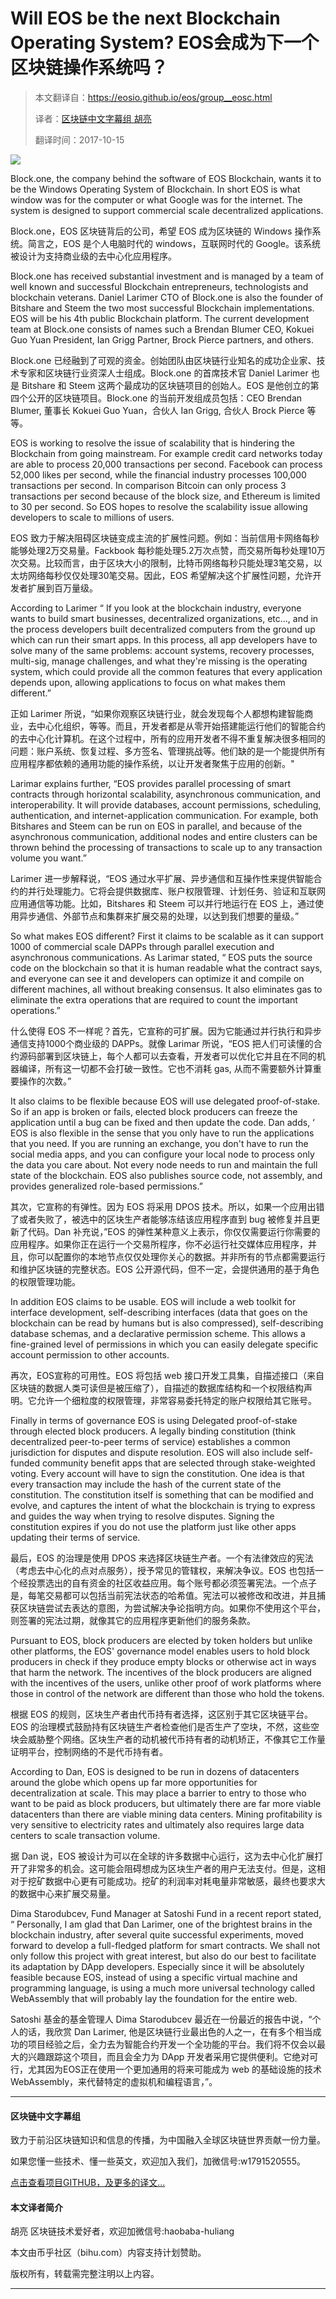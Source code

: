 # Will EOS be the next Blockchain Operating System? EOS会成为下一个区块链操作系统吗？

> 本文翻译自：https://eosio.github.io/eos/group__eosc.html
>
> 译者：[区块链中文字幕组 胡亮](https://github.com/gumoon)
>
> 翻译时间：2017-10-15

![](https://www.unlock-bc.com/sites/default/files/styles/unlock_news_view/public/news/images/thumbnail/EOS.png?itok=0xqHLxHu)

Block.one, the company behind the software of EOS Blockchain, wants it to be the Windows Operating System of Blockchain. In short EOS is what window was for the computer or what Google was for the internet. The system is designed to support commercial scale decentralized applications.

Block.one，EOS 区块链背后的公司，希望 EOS 成为区块链的 Windows 操作系统。简言之，EOS 是个人电脑时代的 windows，互联网时代的 Google。该系统被设计为支持商业级的去中心化应用程序。

Block.one has received substantial investment and is managed by a team of well known and successful Blockchain entrepreneurs, technologists and blockchain veterans. Daniel Larimer CTO of Block.one is also the founder of Bitshare and Steem the two most successful Blockchain implementations. EOS will be his 4th public Blockchain platform. The current development team at Block.one consists of names such a Brendan Blumer CEO, Kokuei Guo Yuan President, Ian Grigg Partner, Brock Pierce partners, and others.

Block.one 已经融到了可观的资金。创始团队由区块链行业知名的成功企业家、技术专家和区块链行业资深人士组成。Block.one 的首席技术官 Daniel Larimer 也是 Bitshare 和 Steem 这两个最成功的区块链项目的创始人。EOS 是他创立的第四个公开的区块链项目。Block.one 的当前开发组成员包括：CEO Brendan Blumer, 董事长 Kokuei Guo Yuan，合伙人 Ian Grigg, 合伙人 Brock Pierce 等等。

EOS is working to resolve the issue of scalability that is hindering the Blockchain from going mainstream. For example credit card networks today are able to process 20,000 transactions per second. Facebook can process 52,000 likes per second, while the financial industry processes 100,000 transactions per second. In comparison Bitcoin can only process 3 transactions per second because of the block size, and Ethereum is limited to 30 per second. So EOS hopes to resolve the scalability issue allowing developers to scale to millions of users.

EOS 致力于解决阻碍区块链变成主流的扩展性问题。例如：当前信用卡网络每秒能够处理2万交易量。Fackbook 每秒能处理5.2万次点赞，而交易所每秒处理10万次交易。比较而言，由于区块大小的限制，比特币网络每秒只能处理3笔交易，以太坊网络每秒仅仅处理30笔交易。因此，EOS 希望解决这个扩展性问题，允许开发者扩展到百万量级。

According to Larimer “ If you look at the blockchain industry, everyone wants to build smart businesses, decentralized organizations, etc..., and in the process developers built decentralized computers from the ground up which can run their smart apps. In this process, all app developers have to solve many of the same problems: account systems, recovery processes, multi-sig, manage challenges, and what they're missing is the operating system, which could provide all the common features that every application depends upon, allowing applications to focus on what makes them different.”

正如 Larimer 所说，“如果你观察区块链行业，就会发现每个人都想构建智能商业，去中心化组织，等等。而且，开发者都是从零开始搭建能运行他们的智能合约的去中心化计算机。在这个过程中，所有的应用开发者不得不重复解决很多相同的问题：账户系统、恢复过程、多方签名、管理挑战等。他们缺的是一个能提供所有应用程序都依赖的通用功能的操作系统，以让开发者聚焦于应用的创新。"

Larimar explains further, “EOS provides parallel processing of smart contracts through horizontal scalability, asynchronous communication, and interoperability. It will provide databases, account permissions, scheduling, authentication, and internet-application communication. For example, both Bitshares and Steem can be run on EOS in parallel, and because of the asynchronous communication, additional nodes and entire clusters can be thrown behind the processing of transactions to scale up to any transaction volume you want.”

Larimer 进一步解释说，“EOS 通过水平扩展、异步通信和互操作性来提供智能合约的并行处理能力。它将会提供数据库、账户权限管理、计划任务、验证和互联网应用通信等功能。比如，Bitshares 和 Steem 可以并行地运行在 EOS 上，通过使用异步通信、外部节点和集群来扩展交易的处理，以达到我们想要的量级。”

So what makes EOS different? First it claims to be scalable as it can support 1000 of commercial scale DAPPs through parallel execution and asynchronous communications. As Larimar stated, “ EOS puts the source code on the blockchain so that it is human readable what the contract says, and everyone can see it and developers can optimize it and compile on different machines, all without breaking consensus. It also eliminates gas to eliminate the extra operations that are required to count the important operations.”

什么使得 EOS 不一样呢？首先，它宣称的可扩展。因为它能通过并行执行和异步通信支持1000个商业级的 DAPPs。就像 Larimar 所说，“EOS 把人们可读懂的合约源码部署到区块链上，每个人都可以去查看，开发者可以优化它并且在不同的机器编译，所有这一切都不会打破一致性。它也不消耗 gas, 从而不需要额外计算重要操作的次数。”

It also claims to be flexible because EOS will use delegated proof-of-stake. So if an app is broken or fails, elected block producers can freeze the application until a bug can be fixed and then update the code. Dan adds, ‘  EOS is also flexible in the sense that you only have to run the applications that you need. If you are running an exchange, you don't have to run the social media apps, and you can configure your local node to process only the data you care about. Not every node needs to run and maintain the full state of the blockchain. EOS also publishes source code, not assembly, and provides generalized role-based permissions.”

其次，它宣称的有弹性。因为 EOS 将采用 DPOS 技术。所以，如果一个应用出错了或者失败了，被选中的区块生产者能够冻结该应用程序直到 bug 被修复并且更新了代码。Dan 补充说，”EOS 的弹性某种意义上表示，你仅仅需要运行你需要的应用程序。如果你正在运行一个交易所程序，你不必运行社交媒体应用程序，并且，你可以配置你的本地节点仅仅处理你关心的数据。并非所有的节点都需要运行和维护区块链的完整状态。EOS 公开源代码，但不一定，会提供通用的基于角色的权限管理功能。

In addition EOS claims to be usable. EOS will include a web toolkit for interface development, self-describing interfaces (data that goes on the blockchain can be read by humans but is also compressed), self-describing database schemas, and a declarative permission scheme. This allows a fine-grained level of permissions in which you can easily delegate specific account permission to other accounts.

再次，EOS宣称的可用性。EOS 将包括 web 接口开发工具集，自描述接口（来自区块链的数据人类可读但是被压缩了），自描述的数据库结构和一个权限结构声明。它允许一个细粒度的权限管理，非常容易委托特定的账户权限给其它账号。

Finally in terms of governance EOS is using Delegated proof-of-stake through elected block producers. A legally binding constitution (think decentralized peer-to-peer terms of service) establishes a common jurisdiction for disputes and dispute resolution. EOS will also include self-funded community benefit apps that are selected through stake-weighted voting. Every account will have to sign the constitution. One idea is that every transaction may include the hash of the current state of the constitution. The constitution itself is something that can be modified and evolve, and captures the intent of what the blockchain is trying to express and guides the way when trying to resolve disputes. Signing the constitution expires if you do not use the platform just like other apps updating their terms of service.

最后，EOS 的治理是使用 DPOS 来选择区块链生产者。一个有法律效应的宪法（考虑去中心化的点对点服务），授予常见的管辖权，来解决争议。EOS 也包括一个经投票选出的自有资金的社区收益应用。每个账号都必须签署宪法。一个点子是，每笔交易都可以包括当前宪法状态的哈希值。宪法可以被修改和改进，并且捕获区块链尝试去表达的意图，为尝试解决争论指明方向。如果你不使用这个平台，则签署的宪法过期，就像其它的应用程序更新他们的服务条款。

Pursuant to EOS, block producers are elected by token holders but unlike other platforms, the EOS' governance model enables users to hold block producers in check if they produce empty blocks or otherwise act in ways that harm the network. The incentives of the block producers are aligned with the incentives of the users, unlike other proof of work platforms where those in control of the network are different than those who hold the tokens.

根据 EOS 的规则，区块生产者由代币持有者选择，这区别于其它区块链平台。EOS 的治理模式鼓励持有区块链生产者检查他们是否生产了空块，不然，这些空块会威胁整个网络。区块生产者的动机被代币持有者的动机矫正，不像其它工作量证明平台，控制网络的不是代币持有者。

According to Dan, EOS is designed to be run in dozens of datacenters around the globe which opens up far more opportunities for decentralization at scale. This may place a barrier to entry to those who want to be paid as block producers, but ultimately there are far more viable datacenters than there are viable mining data centers. Mining profitability is very sensitive to electricity rates and ultimately also requires large data centers to scale transaction volume.

据 Dan 说，EOS 被设计为可以在全球的许多数据中心运行，这为去中心化扩展打开了非常多的机会。这可能会阻碍想成为区块生产者的用户无法支付。但是，这相对于挖矿数据中心更有可能成功。挖矿的利润率对耗电量非常敏感，最终也要求大的数据中心来扩展交易量。

Dima Starodubcev, Fund Manager at Satoshi Fund in a recent report stated, “ Personally, I am glad that Dan Larimer, one of the brightest brains in the blockchain industry, after several quite successful experiments, moved forward to develop a full-fledged platform for smart contracts. We shall not only follow this project with great interest, but also do our best to facilitate its adaptation by DApp developers. Especially since it will be absolutely feasible because EOS, instead of using a specific virtual machine and programming language, is using a much more universal technology called WebAssembly that will probably lay the foundation for the entire web.

Satoshi 基金的基金管理人 Dima Starodubcev 最近在一份最近的报告中说，“个人的话，我欣赏 Dan Larimer, 他是区块链行业最出色的人之一，在有多个相当成功的项目经验之后，全力去为智能合约开发一个全功能的平台。我们将不仅会以最大的兴趣跟踪这个项目，而且会全力为 DApp 开发者采用它提供便利。它绝对可行，尤其因为EOS正在使用一个更加通用的将来可能成为 web 的基础设施的技术 WebAssembly，来代替特定的虚拟机和编程语言，”。


----------------------------------------------------

#### 区块链中文字幕组

致力于前沿区块链知识和信息的传播，为中国融入全球区块链世界贡献一份力量。

如果您懂一些技术、懂一些英文，欢迎加入我们，加微信号:w1791520555。

[点击查看项目GITHUB，及更多的译文...](https://github.com/BlockchainTranslator/EOS)

#### 本文译者简介

胡亮 区块链技术爱好者，欢迎加微信号:haobaba-huliang

本文由币乎社区（bihu.com）内容支持计划赞助。

版权所有，转载需完整注明以上内容。

----------------------------------------------------
